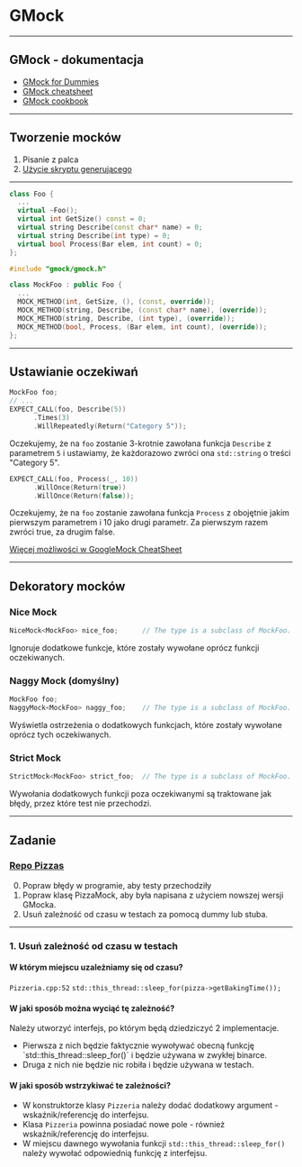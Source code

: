 <!-- .slide: data-background="#111111" -->

# GMock

___

## GMock - dokumentacja

* [GMock for Dummies](https://github.com/google/googletest/blob/master/googlemock/docs/for_dummies.md)
* [GMock cheatsheet](https://github.com/google/googletest/blob/master/googlemock/docs/cheat_sheet.md)
* [GMock cookbook](https://github.com/google/googletest/blob/master/googlemock/docs/cook_book.md)

___

## Tworzenie mocków

1. Pisanie z palca
2. [Użycie skryptu generującego](https://github.com/google/googletest/tree/master/googlemock/scripts/generator)

___

```cpp
class Foo {
  ...
  virtual ~Foo();
  virtual int GetSize() const = 0;
  virtual string Describe(const char* name) = 0;
  virtual string Describe(int type) = 0;
  virtual bool Process(Bar elem, int count) = 0;
};
```

```cpp
#include "gmock/gmock.h"

class MockFoo : public Foo {
  ...
  MOCK_METHOD(int, GetSize, (), (const, override));
  MOCK_METHOD(string, Describe, (const char* name), (override));
  MOCK_METHOD(string, Describe, (int type), (override));
  MOCK_METHOD(bool, Process, (Bar elem, int count), (override));
};
```
<!-- .element: class="fragment fade-in" -->

___

## Ustawianie oczekiwań

```cpp
MockFoo foo;
// ...
EXPECT_CALL(foo, Describe(5))
      .Times(3)
      .WillRepeatedly(Return("Category 5"));
```
<!-- .element: class="fragment fade-in" -->

Oczekujemy, że na `foo` zostanie 3-krotnie zawołana funkcja `Describe` z parametrem `5` i ustawiamy, że każdorazowo zwróci ona `std::string` o treści "Category 5".
<!-- .element: class="fragment fade-in" -->

```cpp
EXPECT_CALL(foo, Process(_, 10))
      .WillOnce(Return(true))
      .WillOnce(Return(false));
```
<!-- .element: class="fragment fade-in" -->

Oczekujemy, że na `foo` zostanie zawołana funkcja `Process` z obojętnie jakim pierwszym parametrem i 10 jako drugi parametr. Za pierwszym razem zwróci true, za drugim false.
<!-- .element: class="fragment fade-in" -->

[Więcej możliwości w GoogleMock CheatSheet](https://github.com/google/googletest/blob/master/googlemock/docs/cheat_sheet.md#setting-expectations-expectcall)
<!-- .element: class="fragment fade-in" -->

___
<!-- .slide: style="font-size: 0.85em" -->

## Dekoratory mocków

### Nice Mock
<!-- .element: class="fragment fade-in" -->

```cpp
NiceMock<MockFoo> nice_foo;      // The type is a subclass of MockFoo.
```
<!-- .element: class="fragment fade-in" -->

Ignoruje dodatkowe funkcje, które zostały wywołane oprócz funkcji oczekiwanych.
<!-- .element: class="fragment fade-in" -->

### Naggy Mock (domyślny)
<!-- .element: class="fragment fade-in" -->

```cpp
MockFoo foo;
NaggyMock<MockFoo> naggy_foo;    // The type is a subclass of MockFoo.
```
<!-- .element: class="fragment fade-in" -->

Wyświetla ostrzeżenia o dodatkowych funkcjach, które zostały wywołane oprócz tych oczekiwanych.
<!-- .element: class="fragment fade-in" -->

### Strict Mock
<!-- .element: class="fragment fade-in" -->

```cpp
StrictMock<MockFoo> strict_foo;  // The type is a subclass of MockFoo.
```
<!-- .element: class="fragment fade-in" -->

Wywołania dodatkowych funkcji poza oczekiwanymi są traktowane jak błędy, przez które test nie przechodzi.
<!-- .element: class="fragment fade-in" -->

___
<!-- .slide: style="font-size: 0.95em" -->

## Zadanie

### [Repo Pizzas](https://github.com/coders-school/pizzas)

0. Popraw błędy w programie, aby testy przechodziły
1. Popraw klasę PizzaMock, aby była napisana z użyciem nowszej wersji GMocka.
2. Usuń zależność od czasu w testach za pomocą dummy lub stuba.

___
<!-- .slide: style="font-size: 0.85em" -->

### 1. Usuń zależność od czasu w testach

#### W którym miejscu uzależniamy się od czasu?
<!-- .element: class="fragment fade-in" -->

`Pizzeria.cpp:52`
`std::this_thread::sleep_for(pizza->getBakingTime());`
<!-- .element: class="fragment fade-in" -->

#### W jaki sposób można wyciąć tę zależność?
<!-- .element: class="fragment fade-in" -->

Należy utworzyć interfejs, po którym będą dziedziczyć 2 implementacje.
<!-- .element: class="fragment fade-in" -->

* <!-- .element: class="fragment fade-in" --> Pierwsza z nich będzie faktycznie wywoływać obecną funkcję `std::this_thread::sleep_for()` i będzie używana w zwykłej binarce.
* <!-- .element: class="fragment fade-in" --> Druga z nich nie będzie nic robiła i będzie używana w testach.

#### W jaki sposób wstrzykiwać te zależności?
<!-- .element: class="fragment fade-in" -->

* <!-- .element: class="fragment fade-in" --> W konstruktorze klasy <code>Pizzeria</code> należy dodać dodatkowy argument - wskaźnik/referencję do interfejsu.
* <!-- .element: class="fragment fade-in" --> Klasa <code>Pizzeria</code> powinna posiadać nowe pole - również wskaźnik/referencję do interfejsu.
* <!-- .element: class="fragment fade-in" --> W miejscu dawnego wywołania funkcji <code>std::this_thread::sleep_for()</code> należy wywołać odpowiednią funkcję z interfejsu.
